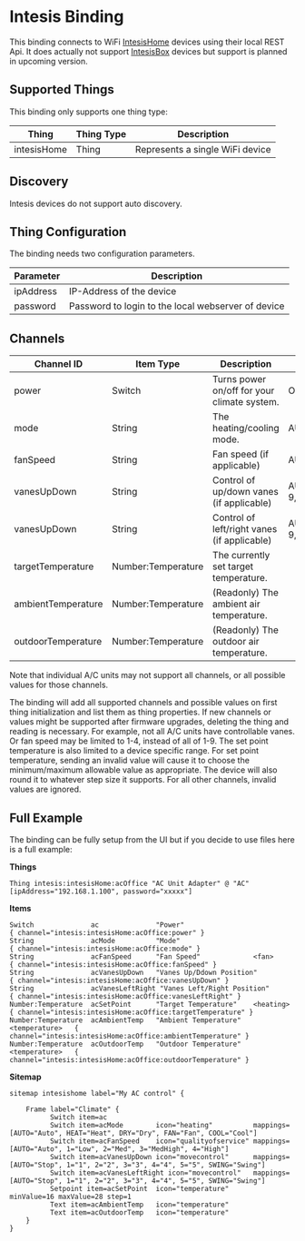 # Intesis Binding

This binding connects to WiFi [IntesisHome](http://www.intesishome.com/) devices using their local REST Api.
It does actually not support [IntesisBox](http://www.intesisbox.com/) devices but support is planned in upcoming version.



## Supported Things

This binding only supports one thing type:

| Thing       | Thing Type | Description                     |
|------------ |------------|---------------------------------|
| intesisHome | Thing      | Represents a single WiFi device |

## Discovery

Intesis devices do not support auto discovery.

## Thing Configuration

The binding needs two configuration parameters.

| Parameter | Description                                       |
|-----------|---------------------------------------------------|
| ipAddress | IP-Address of the              device             |
| password  | Password to login to the local webserver of device |


## Channels

| Channel ID         | Item Type          | Description                                 | Possible Values           |
|--------------------|--------------------|---------------------------------------------|---------------------------|
| power              | Switch             | Turns power on/off for your climate system. | ON, OFF                   |
| mode               | String             | The heating/cooling mode.                   | AUTO,HEAT,DRY,FAN,COOL    |
| fanSpeed           | String             | Fan speed (if applicable)                   | AUTO,1-10                 |
| vanesUpDown        | String             | Control of up/down vanes (if applicable)    | AUTO,1-9,SWING,SWIRL,WIDE |
| vanesUpDown        | String             | Control of left/right vanes (if applicable) | AUTO,1-9,SWING,SWIRL,WIDE |
| targetTemperature  | Number:Temperature | The currently set target temperature.       |                           |
| ambientTemperature | Number:Temperature | (Readonly) The ambient air temperature.     |                           |
| outdoorTemperature | Number:Temperature | (Readonly) The outdoor air temperature.     |                           |

Note that individual A/C units may not support all channels, or all possible values for those channels.

The binding will add all supported channels and possible values on first thing initialization and list them as thing properties.
If new channels or values might be supported after firmware upgrades, deleting the thing and reading is necessary.
For example, not all A/C units have controllable vanes. Or fan speed may be limited to 1-4, instead of all of 1-9.
The set point temperature is also limited to a device specific range. For set point temperature, sending an invalid value
will cause it to choose the minimum/maximum allowable value as appropriate. The device will also round it to
whatever step size it supports. For all other channels, invalid values are ignored.

## Full Example

The binding can be fully setup from the UI but if you decide to use files here is a full example:

**Things**

```intesisHome.things
Thing intesis:intesisHome:acOffice "AC Unit Adapter" @ "AC" [ipAddress="192.168.1.100", password="xxxxx"]
```

**Items**

```intesishome.items
Switch              ac              "Power"                                 { channel="intesis:intesisHome:acOffice:power" }
String              acMode          "Mode"                                  { channel="intesis:intesisHome:acOffice:mode" }
String              acFanSpeed      "Fan Speed"             <fan>           { channel="intesis:intesisHome:acOffice:fanSpeed" }
String              acVanesUpDown   "Vanes Up/Ddown Position"               { channel="intesis:intesisHome:acOffice:vanesUpDown" }
String              acVanesLeftRight "Vanes Left/Right Position"            { channel="intesis:intesisHome:acOffice:vanesLeftRight" }
Number:Temperature  acSetPoint      "Target Temperature"    <heating>       { channel="intesis:intesisHome:acOffice:targetTemperature" }
Number:Temperature  acAmbientTemp   "Ambient Temperature"   <temperature>   { channel="intesis:intesisHome:acOffice:ambientTemperature" }
Number:Temperature  acOutdoorTemp   "Outdoor Temperature"   <temperature>   { channel="intesis:intesisHome:acOffice:outdoorTemperature" }
```

**Sitemap**

```intesisHome.sitemap
sitemap intesishome label="My AC control" {

    Frame label="Climate" {
          Switch item=ac
          Switch item=acMode        icon="heating"          mappings=[AUTO="Auto", HEAT="Heat", DRY="Dry", FAN="Fan", COOL="Cool"]
          Switch item=acFanSpeed    icon="qualityofservice" mappings=[AUTO="Auto", 1="Low", 2="Med", 3="MedHigh", 4="High"]
          Switch item=acVanesUpDown icon="movecontrol"      mappings=[AUTO="Stop", 1="1", 2="2", 3="3", 4="4", 5="5", SWING="Swing"]
          Switch item=acVanesLeftRight icon="movecontrol"   mappings=[AUTO="Stop", 1="1", 2="2", 3="3", 4="4", 5="5", SWING="Swing"]
          Setpoint item=acSetPoint  icon="temperature"      minValue=16 maxValue=28 step=1
          Text item=acAmbientTemp   icon="temperature" 
          Text item=acOutdoorTemp   icon="temperature" 
    }
}
```

